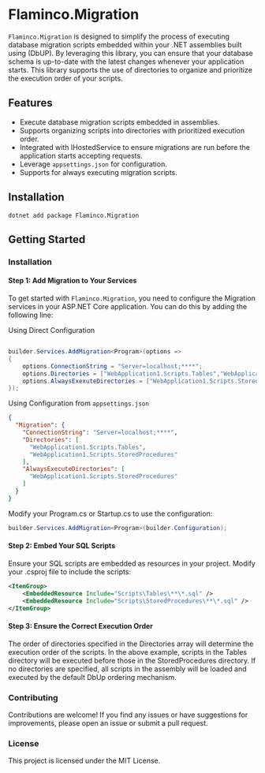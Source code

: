 # Flaminco.Migration

`Flaminco.Migration` is designed to simplify the process of executing database migration scripts embedded within your .NET assemblies built using (DbUP). By leveraging this library, you can ensure that your database schema is up-to-date with the latest changes whenever your application starts. This library supports the use of directories to organize and prioritize the execution order of your scripts.

## Features

* Execute database migration scripts embedded in assemblies.
* Supports organizing scripts into directories with prioritized execution order.
* Integrated with IHostedService to ensure migrations are run before the application starts accepting requests.
* Leverage `appsettings.json` for configuration.
* Supports for always executing migration scripts.

## Installation

```shell
dotnet add package Flaminco.Migration
```

## Getting Started

### Installation

#### Step 1: Add Migration to Your Services

To get started with `Flaminco.Migration`, you need to configure the Migration services in your ASP.NET Core application. You can do this by adding the following line:

Using Direct Configuration

```csharp

builder.Services.AddMigration<Program>(options =>
{
    options.ConnectionString = "Server=localhost;****";
    options.Directories = ["WebApplication1.Scripts.Tables","WebApplication1.Scripts.StoredProcedures"];
    options.AlwaysExexuteDirectories = ["WebApplication1.Scripts.StoredProcedures"]; // means run the scripts inside these directories each time the upgrader run.
});
```

Using Configuration from `appsettings.json`
```json
{
  "Migration": {
    "ConnectionString": "Server=localhost;****",
    "Directories": [
      "WebApplication1.Scripts.Tables",
      "WebApplication1.Scripts.StoredProcedures"
    ],
    "AlwaysExecuteDirectories": [
      "WebApplication1.Scripts.StoredProcedures"
    ]
  }
}
```

Modify your Program.cs or Startup.cs to use the configuration:

```csharp
builder.Services.AddMigration<Program>(builder.Configuration);
```



#### Step 2: Embed Your SQL Scripts

Ensure your SQL scripts are embedded as resources in your project. Modify your .csproj file to include the scripts:

```xml
<ItemGroup>
    <EmbeddedResource Include="Scripts\Tables\**\*.sql" />
    <EmbeddedResource Include="Scripts\StoredProcedures\**\*.sql" />
</ItemGroup>
```

#### Step 3: Ensure the Correct Execution Order

The order of directories specified in the Directories array will determine the execution order of the scripts. In the above example, scripts in the Tables directory will be executed before those in the StoredProcedures directory. If no directories are specified, all scripts in the assembly will be loaded and executed by the default DbUp ordering mechanism.


### Contributing

Contributions are welcome! If you find any issues or have suggestions for improvements, please open an issue or submit a pull request.

### License

This project is licensed under the MIT License.
